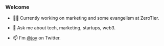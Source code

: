 ### Welcome

- 👩‍💻 Currently working on marketing and some evangelism at ZeroTier. 

- 💬 Ask me about tech, marketing, startups, web3.

- 📫 I'm [@joy](https://twitter.com/joy) on Twitter.




<!--
**joylarkin/joylarkin** is a ✨ _special_ ✨ repository because its `README.md` (this file) appears on your GitHub profile.

Here are some ideas to get you started:


-->
